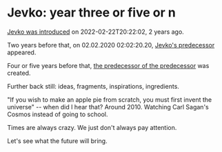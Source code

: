 # Jevko: year three or five or n

[Jevko was introduced](https://djedr.github.io/posts/jevko-2022-02-22.html) on 2022-02-22T20:22:02, 2 years ago. 

Two years before that, on 02.02.2020 02:02:20.20, [Jevko's predecessor](http://djedr.github.io/format.html) appeared.

Four or five years before that, [the predecessor of the predecessor](https://djedr.github.io/masters_thesis.pdf) was created.

Further back still: ideas, fragments, inspirations, ingredients.

"If you wish to make an apple pie from scratch, you must first invent the universe" --  when did I hear that? Around 2010. Watching Carl Sagan's Cosmos instead of going to school.

Times are always crazy. We just don't always pay attention.

Let's see what the future will bring.